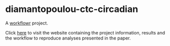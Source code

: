 # diamantopoulou-ctc-circadian

A [workflowr][] project.

[workflowr]: https://github.com/jdblischak/workflowr

Click [here](https://theacetolab.github.io/diamantopoulou-ctc-dynamics/) to visit the website containing the project information, results and the workflow to reproduce analyses presented in the paper.
